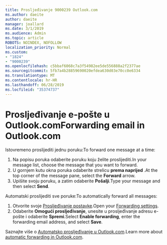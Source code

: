 ```yaml
---
title: Prosljeđivanje 9000239 Outlook.com
ms.author: daeite
author: daeite
manager: joallard
ms.date: 3/1/2019
ms.audience: Admin
ms.topic: article
ROBOTS: NOINDEX, NOFOLLOW
localization_priority: Normal
ms.custom:
- "1824"
- "9000239"
ms.openlocfilehash: c5bbaf6068c7a3f54982ee5de556888a2f2377ae
ms.sourcegitcommit: 5fb7a4b28859690020efdea630d03e70cc0e6334
ms.translationtype: MT
ms.contentlocale: hr-HR
ms.lasthandoff: 06/28/2019
ms.locfileid: "35374737"
---
```

# <a name="forwarding-email-in-outlookcom"></a><span data-ttu-id="ab9c7-102">Prosljeđivanje e-pošte u Outlook.com</span><span class="sxs-lookup"><span data-stu-id="ab9c7-102">Forwarding email in Outlook.com</span></span>

<span data-ttu-id="ab9c7-103">Istovremeno proslijediti jednu poruku:</span><span class="sxs-lookup"><span data-stu-id="ab9c7-103">To forward one message at a time:</span></span>

1. <span data-ttu-id="ab9c7-104">Na popisu poruka odaberite poruku koju želite proslijediti.</span><span class="sxs-lookup"><span data-stu-id="ab9c7-104">In your message list, choose the message that you want to forward.</span></span>
2. <span data-ttu-id="ab9c7-105">U gornjem kutu okna poruka odaberite strelicu **prema naprijed** .</span><span class="sxs-lookup"><span data-stu-id="ab9c7-105">At the top corner of the message pane, select the **Forward** arrow.</span></span>
3. <span data-ttu-id="ab9c7-106">Upišite svoju poruku, a zatim odaberite **Pošalji**.</span><span class="sxs-lookup"><span data-stu-id="ab9c7-106">Type your message and then select **Send**.</span></span>

<span data-ttu-id="ab9c7-107">Automatski proslijediti sve poruke:</span><span class="sxs-lookup"><span data-stu-id="ab9c7-107">To automatically forward all messages:</span></span>

1. <span data-ttu-id="ab9c7-108">Otvorite svoje [Prosljeđivanje postavke](https://outlook.live.com/mail/options/mail/forwarding/forwardingOption).</span><span class="sxs-lookup"><span data-stu-id="ab9c7-108">Open your [Forwarding settings](https://outlook.live.com/mail/options/mail/forwarding/forwardingOption).</span></span>
2. <span data-ttu-id="ab9c7-109">Odaberite **Omogući prosljeđivanje**, unesite u prosljeđivanje adresu e-pošte i odaberite **Spremi**.</span><span class="sxs-lookup"><span data-stu-id="ab9c7-109">Select **Enable forwarding**, enter the forwarding email address, and select **Save**.</span></span>

<span data-ttu-id="ab9c7-110">Saznajte više o [Automatsko prosljeđivanje u Outlook.com](https://support.office.com/article/6246987c-6c8f-4144-b255-14fc07007dad).</span><span class="sxs-lookup"><span data-stu-id="ab9c7-110">Learn more about [automatic forwarding in Outlook.com](https://support.office.com/article/6246987c-6c8f-4144-b255-14fc07007dad).</span></span>